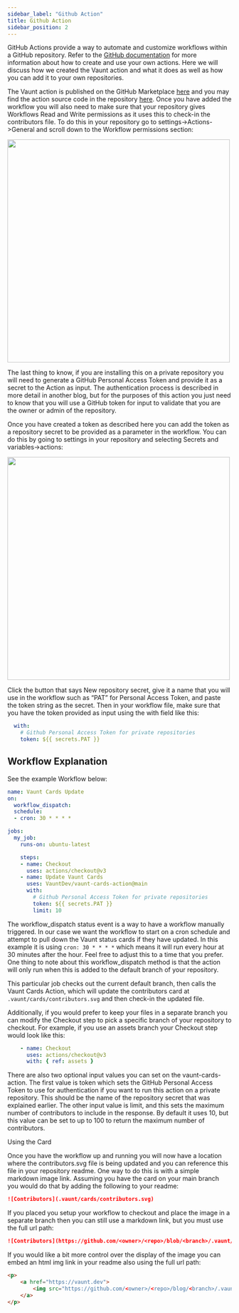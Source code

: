 ```yaml
---
sidebar_label: "Github Action"
title: Github Action
sidebar_position: 2
---
```


GitHub Actions provide a way to automate and customize workflows within a GitHub repository. Refer to the [GitHub documentation](https://docs.github.com/en/actions/learn-github-actions/understanding-github-actions) for more information about how to create and use your own actions. Here we will discuss how we created the Vaunt action and what it does as well as how you can add it to your own repositories.

The Vaunt action is published on the GitHub Marketplace [here](https://github.com/marketplace/actions/vaunt-cards-action) and you may find the action source code in the repository [here](https://github.com/VauntDev/vaunt-cards-action). Once you have added the workflow you will also need to make sure that your repository gives Workflows Read and Write permissions as it uses this to check-in the contributors file. To do this in your repository go to settings->Actions->General and scroll down to the Workflow permissions section:

<p>
    <img src={require('../assets/workflow_permissions.png').default} width="500" />
</p>

The last thing to know, if you are installing this on a private repository you will need to generate a GitHub Personal Access Token and provide it as a secret to the Action as input. The authentication process is described in more detail in another blog, but for the purposes of this action you just need to know that you will use a GitHub token for input to validate that you are the owner or admin of the repository.

Once you have created a token as described here you can add the token as a repository secret to be provided as a parameter in the workflow. You can do this by going to settings in your repository and selecting Secrets and variables->actions:

<p>
    <img src={require('../assets/actions_secrets.png').default} width="500" />
</p>

Click the button that says New repository secret, give it a name that you will use in the workflow such as “PAT” for Personal Access Token, and paste the token string as the secret. Then in your workflow file, make sure that you have the token provided as input using the with field like this:

```Yaml
  with:
    # Github Personal Access Token for private repositories
    token: ${{ secrets.PAT }}
```

## Workflow Explanation

See the example Workflow below:

```Yaml
name: Vaunt Cards Update
on:
  workflow_dispatch:
  schedule:
  - cron: 30 * * * *

jobs:
  my_job:
    runs-on: ubuntu-latest

    steps:
    - name: Checkout
      uses: actions/checkout@v3
    - name: Update Vaunt Cards
      uses: VauntDev/vaunt-cards-action@main
      with:
        # Github Personal Access Token for private repositories
        token: ${{ secrets.PAT }}
        limit: 10
```

The workflow_dispatch status event is a way to have a workflow manually triggered. In our case we want the workflow to start on a cron schedule and attempt to pull down the Vaunt status cards if they have updated. In this example it is using `cron: 30 * * * *` which means it will run every hour at 30 minutes after the hour. Feel free to adjust this to a time that you prefer. One thing to note about this workflow_dispatch method is that the action will only run when this is added to the default branch of your repository.

This particular job checks out the current default branch, then calls the Vaunt Cards Action, which will update the contributors card at `.vaunt/cards/contributors.svg` and then check-in the updated file.

Additionally, if you would prefer to keep your files in a separate branch you can modify the Checkout step to pick a specific branch of your repository to checkout.  For example, if you use an assets branch your Checkout step would look like this:

```Yaml
    - name: Checkout
      uses: actions/checkout@v3
      with: { ref: assets }
```

There are also two optional input values you can set on the vaunt-cards-action. The first value is token which sets the GitHub Personal Access Token to use for authentication if you want to run this action on a private repository. This should be the name of the repository secret that was explained earlier. The other input value is limit, and this sets the maximum number of contributors to include in the response. By default it uses 10, but this value can be set to up to 100 to return the maximum number of contributors.

Using the Card

Once you have the workflow up and running you will now have a location where the contributors.svg file is being updated and you can reference this file in your repository readme. One way to do this is with a simple markdown image link. Assuming you have the card on your main branch you would do that by adding the following to your readme:

```Markdown
![Contributors](.vaunt/cards/contributors.svg)
```

If you placed you setup your workflow to checkout and place the image in a separate branch then you can still use a markdown link, but you must use the full url path:

```Markdown
![Contributors](https://github.com/<owner>/<repo>/blob/<branch>/.vaunt/cards/contributors.svg)
```

If you would like a bit more control over the display of the image you can embed an html img link in your readme also using the full url path:

```HTML
<p>
    <a href="https://vaunt.dev">
        <img src="https://github.com/<owner>/<repo>/blog/<branch>/.vaunt/cards/contributors.svg" width="350" />
    </a>
</p>
```
